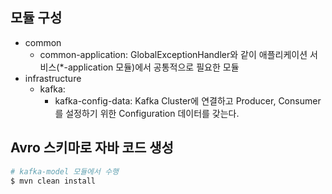 ## 모듈 구성
- common
  - common-application: GlobalExceptionHandler와 같이 애플리케이션 서비스(*-application 모듈)에서 공통적으로 필요한 모듈  
- infrastructure
  - kafka:
    -  kafka-config-data: Kafka Cluster에 연결하고 Producer, Consumer를 설정하기 위한 Configuration 데이터를 갖는다.

## Avro 스키마로 자바 코드 생성
```bash
# kafka-model 모듈에서 수행
$ mvn clean install
```
